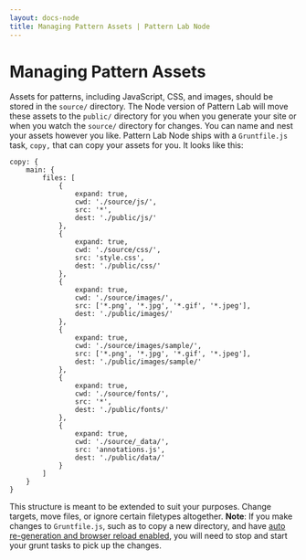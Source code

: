 ```yaml
---
layout: docs-node
title: Managing Pattern Assets | Pattern Lab Node
---
```


# Managing Pattern Assets

Assets for patterns, including JavaScript, CSS, and images, should be stored in the `source/` directory. The Node version of Pattern Lab will move these assets to the `public/` directory for you when you generate your site or when you watch the `source/` directory for changes. You can name and nest your assets however you like. Pattern Lab Node ships with a `Gruntfile.js` task, `copy,` that can copy your assets for you. It looks like this:


    copy: {
        main: {
            files: [
                {
                    expand: true,
                    cwd: './source/js/',
                    src: '*',
                    dest: './public/js/'
                },
                {
                    expand: true,
                    cwd: './source/css/',
                    src: 'style.css',
                    dest: './public/css/'
                },
                {
                    expand: true,
                    cwd: './source/images/',
                    src: ['*.png', '*.jpg', '*.gif', '*.jpeg'],
                    dest: './public/images/'
                },
                {
                    expand: true,
                    cwd: './source/images/sample/',
                    src: ['*.png', '*.jpg', '*.gif', '*.jpeg'],
                    dest: './public/images/sample/'
                },
                {
                    expand: true,
                    cwd: './source/fonts/',
                    src: '*',
                    dest: './public/fonts/'
                },
                {
                    expand: true,
                    cwd: './source/_data/',
                    src: 'annotations.js',
                    dest: './public/data/'
                }
            ]
        }
    }

This structure is meant to be extended to suit your purposes. Change targets, move files, or ignore certain filetypes altogether. **Note**: If you make changes to `Gruntfile.js`, such as to copy a new directory, and have [auto re-generation and browser reload enabled](/docs/node/advanced-auto-reloading-the-browser.html), you will need to stop and start your grunt tasks to pick up the changes.


